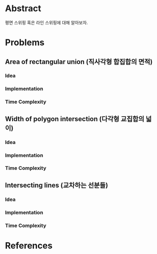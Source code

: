 # Abstract

평면 스위핑 혹은 라인 스위핑에 대해 알아보자.

# Problems

## Area of rectangular union (직사각형 합집합의 면적)

### Idea

### Implementation

### Time Complexity

## Width of polygon intersection (다각형 교집합의 넓이)

### Idea

### Implementation

### Time Complexity

## Intersecting lines (교차하는 선분들)

### Idea

### Implementation

### Time Complexity


# References

